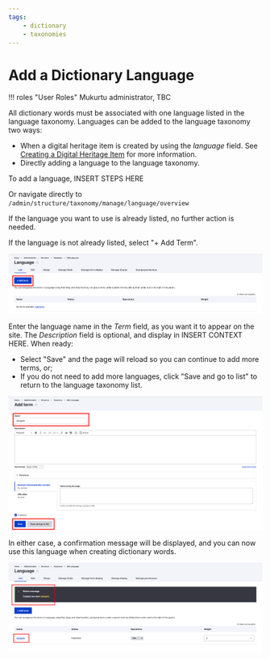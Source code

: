 ```yaml
---
tags:
    - dictionary
    - taxonomies
---
```


# Add a Dictionary Language

!!! roles "User Roles"
    Mukurtu administrator, TBC

All dictionary words must be associated with one language listed in the language taxonomy. Languages can be added to the language taxonomy two ways:

- When a digital heritage item is created by using the *language* field. See [Creating a Digital Heritage Item](../digital-heritage-items/CreateDHItem.md) for more information.
- Directly adding a language to the language taxonomy.

To add a language, INSERT STEPS HERE

Or navigate directly to `/admin/structure/taxonomy/manage/language/overview`

If the language you want to use is already listed, no further action is needed.

If the language is not already listed, select "+ Add Term".

![Screenshot of the language taxonomy list.](../_embeds/language-add-01.png)

Enter the language name in the *Term* field, as you want it to appear on the site.
The *Description* field is optional, and display in INSERT CONTEXT HERE.
When ready:

- Select "Save" and the page will reload so you can continue to add more terms, or;
- If you do not need to add more languages, click "Save and go to list" to return to the language taxonomy list.

![Screenshot of the add language form.](../_embeds/language-add-02.png)

In either case, a confirmation message will be displayed, and you can now use this language when creating dictionary words.

![Screenshot of the language taxonomy list with a success message..](../_embeds/language-add-03.png)
